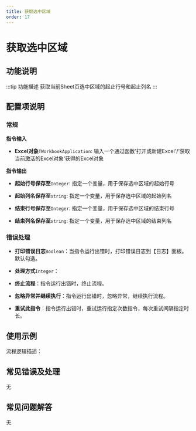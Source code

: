 ```yaml
---
title: 获取选中区域
order: 17
---
```


# 获取选中区域

## 功能说明

:::tip 功能描述
获取当前Sheet页选中区域的起止行号和起止列名
:::

## 配置项说明

### 常规

**指令输入**

- **Excel对象**`TWorkbookApplication`: 输入一个通过函数'打开或新建Excel'/'获取当前激活的Excel对象'获得的Excel对象


**指令输出**

- **起始行号保存至**`Integer`: 指定一个变量，用于保存选中区域的起始行号

- **起始列名保存至**`string`: 指定一个变量，用于保存选中区域的起始列名

- **结束行号保存至**`Integer`: 指定一个变量，用于保存选中区域的结束行号

- **结束列名保存至**`string`: 指定一个变量，用于保存选中区域的结束列名

### 错误处理

- **打印错误日志**`Boolean`：当指令运行出错时，打印错误日志到【日志】面板。默认勾选。

- **处理方式**`Integer`：

 - **终止流程**：指令运行出错时，终止流程。

 - **忽略异常并继续执行**：指令运行出错时，忽略异常，继续执行流程。

 - **重试此指令**：指令运行出错时，重试运行指定次数指令，每次重试间隔指定时长。

## 使用示例

流程逻辑描述：

## 常见错误及处理

无

## 常见问题解答

无

